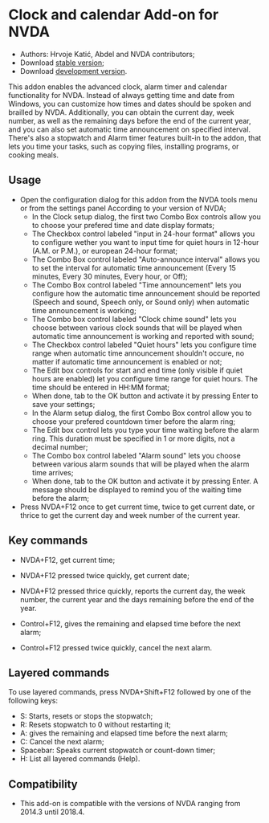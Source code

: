 # Clock and calendar Add-on for NVDA #

* Authors: Hrvoje Katić, Abdel and NVDA contributors;
* Download [stable version][1];
* Download [development version][2].


This addon enables the advanced clock, alarm timer and calendar functionality for NVDA. Instead of always getting time and date from Windows, you can customize how times and dates should be spoken and brailled by NVDA. Additionally, you can obtain the current day, week number, as well as the remaining days before the end of the current year, and you can also set automatic time announcement on specified interval. There's also a stopwatch and Alarm timer features built-in to the addon, that lets you time your tasks, such as copying files, installing programs, or cooking meals.

## Usage

*	Open the configuration dialog for this addon from the NVDA tools menu or from the settings panel According to your version of NVDA;
	*	In the Clock setup dialog, the first two Combo Box controls allow you to choose your prefered time and date display formats;
	*	The Checkbox control labeled "input in 24-hour format" allows you to configure wether you want to input time for quiet hours in 12-hour (A.M. or P.M.), or european 24-hour format;
	*	The Combo Box control labeled "Auto-announce interval" allows you to set the interval for automatic time announcement (Every 15 minutes, Every 30 minutes, Every hour, or Off);
	*	The Combo Box control labeled "Time announcement" lets you configure how the automatic time announcement should be reported (Speech and sound, Speech only, or Sound only) when automatic time announcement is working;
	*	The Combo box control labeled "Clock chime sound" lets you choose between various clock sounds that will be played when automatic time announcement is working and reported with sound;
	*	The Checkbox control labeled "Quiet hours" lets you configure time range when automatic time announcement shouldn't occure, no matter if automatic time announcement is enabled or not;
	*	The Edit box controls for start and end time (only visible if quiet hours are enabled) let you configure time range for quiet hours. The time should be entered in HH:MM format;
	*	When done, tab to the OK button and activate it by pressing Enter to save your settings;
	*	In the Alarm setup dialog, the first Combo Box control allow you to choose your prefered countdown timer before the alarm ring;
	*	The Edit box control lets you type your time waiting before the alarm ring. This duration must be specified in 1 or more digits, not a decimal number;
	*	The Combo box control labeled "Alarm sound" lets you choose between various alarm sounds that will be played when the alarm time arrives;
	*	When done, tab to the OK button and activate it by pressing Enter. A message should be displayed to remind you of the waiting time before the alarm;
*	Press NVDA+F12 once to get current time, twice to get current date, or thrice to get the current day and week number of the current year.

## Key commands

- NVDA+F12, get current time;
- NVDA+F12 pressed twice quickly, get current date;
- NVDA+F12 pressed thrice quickly, reports the current day, the week number, the current year and the days remaining before the end of the year.

- Control+F12, gives the remaining and elapsed time before the next alarm;
- Control+F12 pressed twice quickly, cancel the next alarm.

## Layered commands

To use layered commands, press NVDA+Shift+F12 followed by one of the following keys:

- S: Starts, resets or stops the stopwatch;
- R: Resets stopwatch to 0 without restarting it;
- A: gives the remaining and elapsed time before the next alarm;
- C: Cancel the next alarm;
- Spacebar: Speaks current stopwatch or count-down timer;
- H: List all layered commands (Help).

## Compatibility

- This add-on is compatible with the versions of NVDA ranging from 2014.3 until 2018.4.

[1]: https://addons.nvda-project.org/files/get.php?file=cac

[2]: https://addons.nvda-project.org/files/get.php?file=cac-dev
